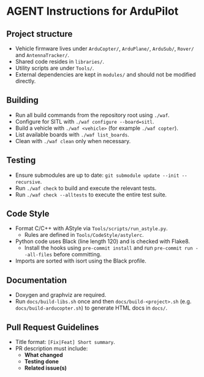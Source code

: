 # AGENT Instructions for ArduPilot

## Project structure
- Vehicle firmware lives under `ArduCopter/`, `ArduPlane/`, `ArduSub/`, `Rover/` and `AntennaTracker/`.
- Shared code resides in `libraries/`.
- Utility scripts are under `Tools/`.
- External dependencies are kept in `modules/` and should not be modified directly.

## Building
- Run all build commands from the repository root using `./waf`.
- Configure for SITL with `./waf configure --board=sitl`.
- Build a vehicle with `./waf <vehicle>` (for example `./waf copter`).
- List available boards with `./waf list_boards`.
- Clean with `./waf clean` only when necessary.

## Testing
- Ensure submodules are up to date: `git submodule update --init --recursive`.
- Run `./waf check` to build and execute the relevant tests.
- Run `./waf check --alltests` to execute the entire test suite.

## Code Style
- Format C/C++ with AStyle via `Tools/scripts/run_astyle.py`.
  - Rules are defined in `Tools/CodeStyle/astylerc`.
- Python code uses Black (line length 120) and is checked with Flake8.
  - Install the hooks using `pre-commit install` and run `pre-commit run --all-files` before committing.
- Imports are sorted with isort using the Black profile.

## Documentation
- Doxygen and graphviz are required.
- Run `docs/build-libs.sh` once and then `docs/build-<project>.sh` (e.g. `docs/build-arducopter.sh`) to generate HTML docs in `docs/`.

## Pull Request Guidelines
- Title format: `[Fix|Feat] Short summary`.
- PR description must include:
  - **What changed**
  - **Testing done**
  - **Related issue(s)**
